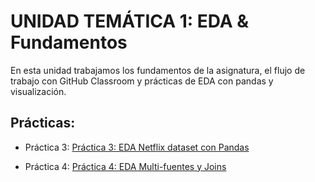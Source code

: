 
# UNIDAD TEMÁTICA 1: EDA & Fundamentos

En esta unidad trabajamos los fundamentos de la asignatura, el flujo de trabajo con GitHub Classroom y prácticas de EDA con pandas y visualización.

## Prácticas: 

- Práctica 3:  [Práctica 3: EDA Netflix dataset con Pandas](01-Practica_3.md)

- Práctica 4: [Práctica 4: EDA Multi-fuentes y Joins]()